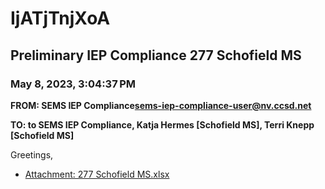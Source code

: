 # IjATjTnjXoA
## Preliminary IEP Compliance 277 Schofield MS
### May 8, 2023, 3:04:37 PM
**FROM: SEMS IEP Compliance<sems-iep-compliance-user@nv.ccsd.net>**

**TO: to SEMS IEP Compliance, Katja Hermes [Schofield MS], Terri Knepp [Schofield MS]**


Greetings, 

 





* [Attachment: 277 Schofield MS.xlsx](IjATjTnjXoA-attachment-1.xlsx)
